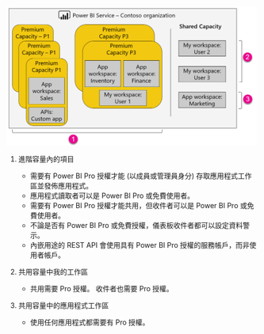 ![](media/powerbi-premium-illustration/premium-chart.png "Power BI Premium 的圖例")

1. 進階容量內的項目
   
   * 需要有 Power BI Pro 授權才能 (以成員或管理員身分) 存取應用程式工作區並發佈應用程式。
   * 應用程式讀取者可以是 Power BI Pro 或免費使用者。
   * 需要有 Power BI Pro 授權才能共用，但收件者可以是 Power BI Pro 或免費使用者。
   * 不論是否有 Power BI Pro 或免費授權，儀表板收件者都可以設定資料警示。
   * 內嵌用途的 REST API 會使用具有 Power BI Pro 授權的服務帳戶，而非使用者帳戶。
2. 共用容量中我的工作區
   
   * 共用需要 Pro 授權。 收件者也需要 Pro 授權。
3. 共用容量中的應用程式工作區
   
   * 使用任何應用程式都需要有 Pro 授權。

